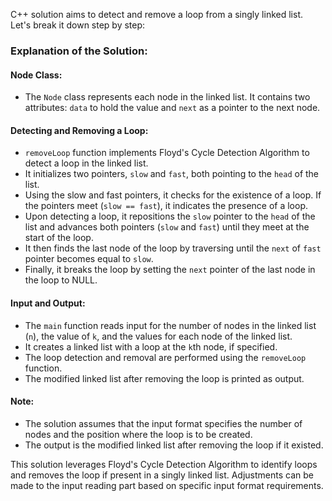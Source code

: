 C++ solution aims to detect and remove a loop from a singly linked list. Let's break it down step by step:

### Explanation of the Solution:

#### Node Class:
- The `Node` class represents each node in the linked list. It contains two attributes: `data` to hold the value and `next` as a pointer to the next node.

#### Detecting and Removing a Loop:
- `removeLoop` function implements Floyd's Cycle Detection Algorithm to detect a loop in the linked list.
- It initializes two pointers, `slow` and `fast`, both pointing to the `head` of the list.
- Using the slow and fast pointers, it checks for the existence of a loop. If the pointers meet (`slow == fast`), it indicates the presence of a loop.
- Upon detecting a loop, it repositions the `slow` pointer to the `head` of the list and advances both pointers (`slow` and `fast`) until they meet at the start of the loop.
- It then finds the last node of the loop by traversing until the `next` of `fast` pointer becomes equal to `slow`.
- Finally, it breaks the loop by setting the `next` pointer of the last node in the loop to NULL.

#### Input and Output:
- The `main` function reads input for the number of nodes in the linked list (`n`), the value of `k`, and the values for each node of the linked list.
- It creates a linked list with a loop at the `k`th node, if specified.
- The loop detection and removal are performed using the `removeLoop` function.
- The modified linked list after removing the loop is printed as output.

#### Note:
- The solution assumes that the input format specifies the number of nodes and the position where the loop is to be created.
- The output is the modified linked list after removing the loop if it existed.

This solution leverages Floyd's Cycle Detection Algorithm to identify loops and removes the loop if present in a singly linked list. Adjustments can be made to the input reading part based on specific input format requirements.







